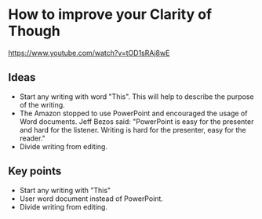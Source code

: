 # How to improve your Clarity of Though
https://www.youtube.com/watch?v=tOD1sRAj8wE

## Ideas
* Start any writing with word "This". This will help to describe the purpose of the writing.
* The Amazon stopped to use PowerPoint and encouraged the usage of Word documents. Jeff Bezos said: "PowerPoint is easy 
for the presenter and hard for the listener. Writing is hard for the presenter, easy for the reader."
* Divide writing from editing.

## Key points
* Start any writing with "This"
* User word document instead of PowerPoint.
* Divide writing from editing.